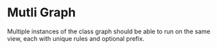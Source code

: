# Mutli Graph

Multiple instances of the class graph should be able to run on the same view, each with unique rules and optional prefix.